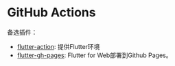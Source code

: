 # GitHub Actions

备选插件：

- [flutter-action](https://github.com/subosito/flutter-action): 提供Flutter环境
- [flutter-gh-pages](https://github.com/bluefireteam/flutter-gh-pages): Flutter for Web部署到Github Pages。
